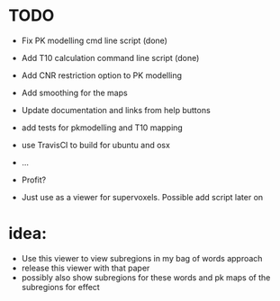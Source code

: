 

TODO
====

- Fix PK modelling cmd line script (done)
- Add T10 calculation command line script (done)
- Add CNR restriction option to PK modelling
- Add smoothing for the maps
- Update documentation and links from help buttons
- add tests for pkmodelling and T10 mapping
- use TravisCI to build for ubuntu and osx
- ...
- Profit?

- Just use as a viewer for supervoxels. Possible add script later on

# idea:

- Use this viewer to view subregions in my bag of words approach
- release this viewer with that paper
- possibly also show subregions for these words and pk maps of the subregions for effect
